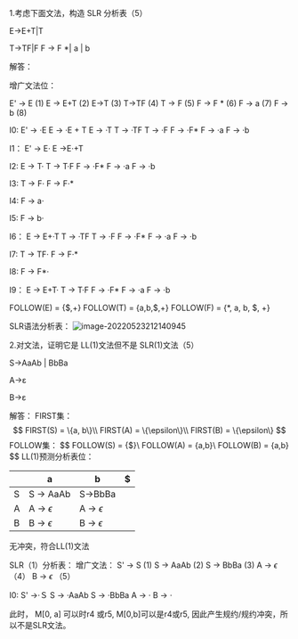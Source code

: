 1.考虑下面文法，构造 SLR 分析表（5）

E→E+T|T

T→TF|F
F → F *| a | b

解答：

增广文法位：

E' -> E	(1)
E -> E+T (2)
E->T (3)
T→TF (4) 
T -> F (5)
F → F * (6)
F ->  a (7)
F ->  b (8)

I0:
E' -> ·E
E -> ·E + T
E -> ·T
T -> ·TF
T -> ·F
F -> ·F*
F -> ·a
F -> ·b

I1：
E' -> E·
E ->E·+T

I2:
E -> T·
T -> T·F
F -> ·F*
F -> ·a
F -> ·b

I3:
T -> F·
F -> F·*

I4:
F -> a·

I5:
F -> b·

I6：
E -> E+·T
T -> ·TF
T -> ·F
F -> ·F*
F -> ·a
F -> ·b

I7:
T -> TF·
F -> F·*

I8:
F -> F*·

I9：
E -> E+T·
T -> T·F
F -> ·F*
F -> ·a
F -> ·b

FOLLOW(E) = {\$,+}
FOLLOW(T) = {a,b,\$,+}
FOLLOW(F) = {*, a, b, $, +}

 SLR语法分析表：
![image-20220523212140945](https://cdn.jsdelivr.net/gh/yangjucai/yangjucai.github.io@main/images/postsimage-20220523212140945.png)

2.对文法，证明它是 LL(1)文法但不是 SLR(1)文法（5）

S→AaAb | BbBa

A→ε

B→ε

解答：
FIRST集：
$$
FIRST(S) = \{a, b\}\\
FIRST(A) = \{\epsilon\}\\
FIRST(B) = \{\epsilon\}
$$
FOLLOW集：
$$
FOLLOW(S) = \{$\}\\
FOLLOW(A) = \{a,b\}\\
FOLLOW(B) = \{a,b\}
$$
LL(1)预测分析表位：

|      | a               | b               | $    |
| ---- | --------------- | --------------- | ---- |
| S    | S -> AaAb       | S->BbBa         |      |
| A    | A -> $\epsilon$ | A -> $\epsilon$ |      |
| B    | B -> $\epsilon$ | B -> $\epsilon$ |      |

无冲突，符合LL(1)文法

SLR（1）分析表：
增广文法：
S' -> S (1)
S -> AaAb (2)
S -> BbBa (3)
A -> $\epsilon$ （4）
B -> $\epsilon$ （5）

I0:
S' ->·Ｓ
S -> ·AaAb
S -> ·BbBa
A -> ·
B -> ·

此时， M[0, a] 可以时r4 或r5, M[0,b]可以是r4或r5, 因此产生规约/规约冲突，所以不是SLR文法。

